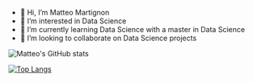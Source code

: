 - 👋 Hi, I’m Matteo Martignon
- 👀 I’m interested in Data Science
- 🌱 I’m currently learning Data Science with a master in Data Science
- 💞️ I’m looking to collaborate on Data Science projects
<!--- - 📫 How to reach me ...

<!---
matteo-martignon/matteo-martignon is a ✨ special ✨ repository because its `README.md` (this file) appears on your GitHub profile.
You can click the Preview link to take a look at your changes.
--->
![Matteo's GitHub stats](https://github-readme-stats.vercel.app/api?username=matteo-martignon&show_icons=true&theme=dark)

[![Top Langs](https://github-readme-stats.vercel.app/api/top-langs/?username=matteo-martignon&show_icons=true&theme=dark)](https://github.com/matteo-martignon/github-readme-stats)
